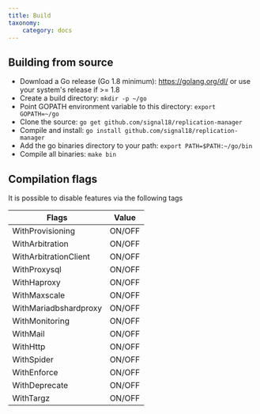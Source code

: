 ```yaml
---
title: Build
taxonomy:
    category: docs
---
```


## Building from source

* Download a Go release (Go 1.8 minimum): https://golang.org/dl/ or use your system's release if >= 1.8
* Create a build directory: `mkdir -p ~/go`
* Point GOPATH environment variable to this directory: `export GOPATH=~/go`
* Clone the source: `go get github.com/signal18/replication-manager`
* Compile and install: `go install github.com/signal18/replication-manager`
* Add the go binaries directory to your path: `export PATH=$PATH:~/go/bin`
* Compile all binaries: `make bin`

## Compilation flags

It is possible to disable features via the following tags

| Flags | Value |
| ----- | ----- |
| WithProvisioning | ON/OFF |
| WithArbitration | ON/OFF |
| WithArbitrationClient | ON/OFF |
| WithProxysql | ON/OFF |
| WithHaproxy | ON/OFF |
| WithMaxscale | ON/OFF |
| WithMariadbshardproxy | ON/OFF |
| WithMonitoring | ON/OFF |
| WithMail | ON/OFF |
| WithHttp | ON/OFF |
| WithSpider | ON/OFF |
| WithEnforce | ON/OFF |
| WithDeprecate | ON/OFF |
| WithTargz | ON/OFF |
